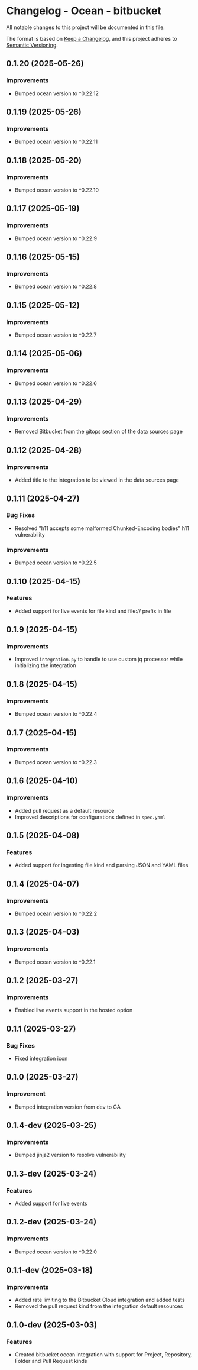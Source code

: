 # Changelog - Ocean - bitbucket

All notable changes to this project will be documented in this file.

The format is based on [Keep a Changelog](https://keepachangelog.com/en/1.0.0/),
and this project adheres to [Semantic Versioning](https://semver.org/spec/v2.0.0.html).

<!-- towncrier release notes start -->

## 0.1.20 (2025-05-26)


### Improvements

- Bumped ocean version to ^0.22.12


## 0.1.19 (2025-05-26)


### Improvements

- Bumped ocean version to ^0.22.11


## 0.1.18 (2025-05-20)


### Improvements

- Bumped ocean version to ^0.22.10


## 0.1.17 (2025-05-19)


### Improvements

- Bumped ocean version to ^0.22.9


## 0.1.16 (2025-05-15)


### Improvements

- Bumped ocean version to ^0.22.8


## 0.1.15 (2025-05-12)


### Improvements

- Bumped ocean version to ^0.22.7


## 0.1.14 (2025-05-06)


### Improvements

- Bumped ocean version to ^0.22.6


## 0.1.13 (2025-04-29)

### Improvements

- Removed Bitbucket from the gitops section of the data sources page


## 0.1.12 (2025-04-28)

### Improvements

- Added title to the integration to be viewed in the data sources page


## 0.1.11 (2025-04-27)

### Bug Fixes

- Resolved "h11 accepts some malformed Chunked-Encoding bodies" h11 vulnerability

### Improvements

- Bumped ocean version to ^0.22.5


## 0.1.10 (2025-04-15)


### Features

- Added support for live events for file kind and file:// prefix in file


## 0.1.9 (2025-04-15)


### Improvements

- Improved `integration.py` to handle to use custom jq processor while initializing the integration


## 0.1.8 (2025-04-15)


### Improvements

- Bumped ocean version to ^0.22.4


## 0.1.7 (2025-04-15)


### Improvements

- Bumped ocean version to ^0.22.3


## 0.1.6 (2025-04-10)


### Improvements

- Added pull request as a default resource
- Improved descriptions for configurations defined in `spec.yaml`


## 0.1.5 (2025-04-08)


### Features

- Added support for ingesting file kind and parsing JSON and YAML files


## 0.1.4 (2025-04-07)


### Improvements

- Bumped ocean version to ^0.22.2


## 0.1.3 (2025-04-03)


### Improvements

- Bumped ocean version to ^0.22.1


## 0.1.2 (2025-03-27)

### Improvements

- Enabled live events support in the hosted option


## 0.1.1 (2025-03-27)

### Bug Fixes

- Fixed integration icon

## 0.1.0 (2025-03-27)


### Improvement

- Bumped integration version from dev to GA


## 0.1.4-dev (2025-03-25)


### Improvements

- Bumped jinja2 version to resolve vulnerability


## 0.1.3-dev (2025-03-24)


### Features

- Added support for live events


## 0.1.2-dev (2025-03-24)


### Improvements

- Bumped ocean version to ^0.22.0


## 0.1.1-dev (2025-03-18)


### Improvements

- Added rate limiting to the Bitbucket Cloud integration and added tests
- Removed the pull request kind from the integration default resources


## 0.1.0-dev (2025-03-03)


### Features

- Created bitbucket ocean integration with support for Project, Repository, Folder and Pull Request kinds
